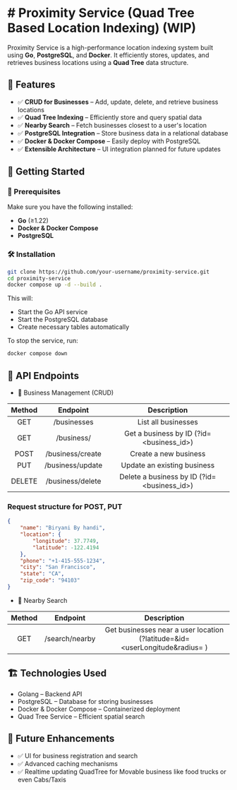 
# # Proximity Service (Quad Tree Based Location Indexing) (WIP)

Proximity Service is a high-performance location indexing system built using **Go**, **PostgreSQL**, and **Docker**. It efficiently stores, updates, and retrieves business locations using a **Quad Tree** data structure.

## 📌 Features

- ✅ **CRUD for Businesses** – Add, update, delete, and retrieve business locations  
- ✅ **Quad Tree Indexing** – Efficiently store and query spatial data
- ✅ **Nearby Search** – Fetch businesses closest to a user's location  
- ✅ **PostgreSQL Integration** – Store business data in a relational database  
- ✅ **Docker & Docker Compose** – Easily deploy with PostgreSQL  
- ✅ **Extensible Architecture** – UI integration planned for future updates  

## 🚀 Getting Started

### 📌 Prerequisites

Make sure you have the following installed:

- **Go** (≥1.22)  
- **Docker & Docker Compose**
- **PostgreSQL**

### 🛠️ Installation

```sh
git clone https://github.com/your-username/proximity-service.git
cd proximity-service
docker compose up -d --build .
```
This will:

- Start the Go API service
- Start the PostgreSQL database
- Create necessary tables automatically

To stop the service, run:
```sh
docker compose down
```

## 🔗 API Endpoints
- 📍 Business Management (CRUD)

| Method | Endpoint    |                 Description                  |
| :---:   | :---: |:--------------------------------------------:|
| GET | /businesses   |             List all businesses              |
| GET | /business/   |   Get a business by ID (?id=<business_id>)   |
| POST | /business/create   |            Create a new business             |
| PUT | /business/update   |         Update an existing business          |
| DELETE | /business/delete   | Delete a business by ID  (?id=<business_id>) |

### Request structure for POST, PUT
```json
{
    "name": "Biryani By handi",
    "location": {
        "longitude": 37.7749,
        "latitude": -122.4194
    },
    "phone": "+1-415-555-1234",
    "city": "San Francisco",
    "state": "CA",
    "zip_code": "94103"
}
```

- 📌 Nearby Search
  
| Method | Endpoint    | Description   |
| :---:  | :---: | :---: |
| GET | /search/nearby   | Get businesses near a user location (?latitude=<userLatitude>&id=<userLongitude&radius=<radius> ) |


## 🏗️ Technologies Used
- Golang – Backend API
- PostgreSQL – Database for storing businesses
- Docker & Docker Compose – Containerized deployment
- Quad Tree Service – Efficient spatial search

## 🎯 Future Enhancements
- ✅ UI for business registration and search
- ✅ Advanced caching mechanisms
- ✅ Realtime updating QuadTree for Movable business like food trucks or even Cabs/Taxis
